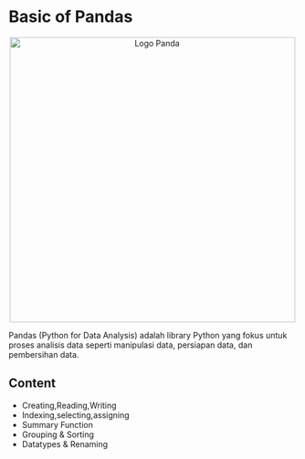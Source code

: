 # Basic of Pandas

<p align="center">
  <img src="https://upload.wikimedia.org/wikipedia/commons/thumb/e/ed/Pandas_logo.svg/1200px-Pandas_logo.svg.png" width="500" title="Logo Panda">
</p>

Pandas (Python for Data Analysis) adalah library Python yang fokus untuk proses analisis data seperti manipulasi data, persiapan data, dan pembersihan data.

## Content
- Creating,Reading,Writing
- Indexing,selecting,assigning
- Summary Function
- Grouping & Sorting
- Datatypes & Renaming
